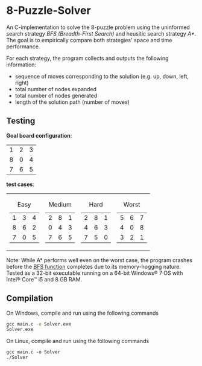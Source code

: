 # 8-Puzzle-Solver
An C-implementation to solve the 8-puzzle problem using the uninformed search strategy _BFS (Breadth-First Search)_ and heusitic search strategy _A*_. The goal is to empirically compare both strategies' space and time performance.

For each strategy, the program collects and outputs the following information:
* sequence of moves corresponding to the solution (e.g. up, down, left, right)
* total number of nodes expanded
* total number of nodes generated
* length of the solution path (number of moves)

## Testing
**Goal board configuration**:
<table>
  <tr>
    <td>1</td>
    <td>2</td>
    <td>3</td>
  </tr>
  <tr>
    <td>8</td>
    <td>0</td>
    <td>4</td>
  </tr>
  <tr>
    <td>7</td>
    <td>6</td>
    <td>5</td>
  </tr>
</table>

**test cases**:
<table>
  <tr>
    <td>
      <table>
        <caption>Easy</caption>
        <tr>
          <td>1</td>
          <td>3</td>
          <td>4</td>
        </tr>
        <tr>
          <td>8</td>
          <td>6</td>
          <td>2</td>
        </tr>
        <tr>
          <td>7</td>
          <td>0</td>
          <td>5</td>
        </tr>
      </table>
    </td>
    <td>
      <table>
        <caption>Medium</caption>
        <tr>
          <td>2</td>
          <td>8</td>
          <td>1</td>
        </tr>
        <tr>
          <td>0</td>
          <td>4</td>
          <td>3</td>
        </tr>
        <tr>
          <td>7</td>
          <td>6</td>
          <td>5</td>
        </tr>
      </table>
    </td>
    <td>
      <table>
        <caption>Hard</caption>
        <tr>
          <td>2</td>
          <td>8</td>
          <td>1</td>
        </tr>
        <tr>
          <td>4</td>
          <td>6</td>
          <td>3</td>
        </tr>
        <tr>
          <td>7</td>
          <td>5</td>
          <td>0</td>
        </tr>
      </table>
    </td>
    <td>
      <table>
        <caption>Worst</caption>
        <tr>
          <td>5</td>
          <td>6</td>
          <td>7</td>
        </tr>
        <tr>
          <td>4</td>
          <td>0</td>
          <td>8</td>
        </tr>
        <tr>
          <td>3</td>
          <td>2</td>
          <td>1</td>
        </tr>
      </table>
    </td>
  </tr>
</table>

Note: While A* performs well even on the worst case, the program crashes before the [BFS function][1] completes due to its memory-hogging nature. Tested as a 32-bit executable running on a 64-bit Windows® 7 OS with Intel® Core™ i5 and 8 GB RAM.

## Compilation
On Windows, compile and run using the following commands
```cmd
gcc main.c -o Solver.exe
Solver.exe
```
On Linux, compile and run using the following commands
```shell
gcc main.c -o Solver
./Solver
```

[1]: https://github.com/C-Collamar/8-Puzzle-Solver/blob/32ce09b52a540356fd52a1a6b76120bbc0dbe042/main.c#L61-L61
